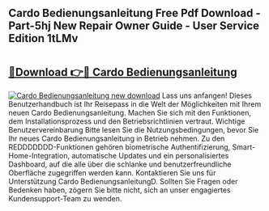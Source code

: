 ## Cardo Bedienungsanleitung Free Pdf Download - Part-5hj New Repair Owner Guide - User Service Edition 1tLMv

# <h2><a href="http://df46p1.blite.top/?on=Cardo+Bedienungsanleitung">🔗Download 👉🔴 Cardo Bedienungsanleitung</a></h2>

[![Cardo Bedienungsanleitung new download](https://i.imgur.com/lujVjoI.png)](http://df46p1.blite.top/?on=Cardo+Bedienungsanleitung)
Lass uns anfangen! Dieses Benutzerhandbuch ist Ihr Reisepass in die Welt der Möglichkeiten mit Ihrem neuen Cardo Bedienungsanleitung. Machen Sie sich mit den Funktionen, dem Installationsprozess und den Betriebsrichtlinien vertraut. Wichtige Benutzervereinbarung Bitte lesen Sie die Nutzungsbedingungen, bevor Sie Ihr neues Cardo Bedienungsanleitung in Betrieb nehmen. Zu den REDDDDDDD-Funktionen gehören biometrische Authentifizierung, Smart-Home-Integration, automatische Updates und ein personalisiertes Dashboard, auf die alle über die schlanke und benutzerfreundliche Oberfläche zugegriffen werden kann. Kontaktieren Sie uns für Unterstützung Cardo BedienungsanleitungD. Sollten Sie Fragen oder Bedenken haben, zögern Sie bitte nicht, sich an unser engagiertes Kundensupport-Team zu wenden.
